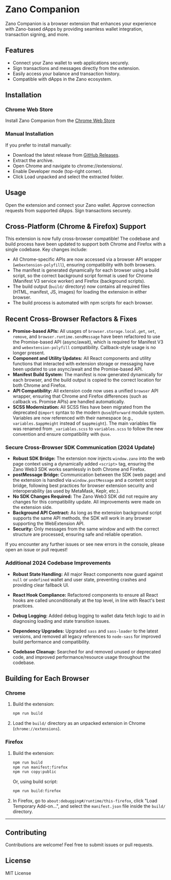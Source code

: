 # Zano Companion

Zano Companion is a browser extension that enhances your experience with Zano-based dApps by providing seamless wallet integration, transaction signing, and more.

## Features

- Connect your Zano wallet to web applications securely.
- Sign transactions and messages directly from the extension.
- Easily access your balance and transaction history.
- Compatible with dApps in the Zano ecosystem.

## Installation

### Chrome Web Store

Install Zano Companion from the [Chrome Web Store](https://chromewebstore.google.com/detail/zano-companion/akcgnllhhhkcpmlenfpicmcpgfpindlb)

### Manual Installation

If you prefer to install manually:

- Download the latest release from [GitHub Releases](https://github.com/hyle-team/zano-extension/releases).
- Extract the archive.
- Open Chrome and navigate to chrome://extensions/.
- Enable Developer mode (top-right corner).
- Click Load unpacked and select the extracted folder.

## Usage

Open the extension and connect your Zano wallet.
Approve connection requests from supported dApps.
Sign transactions securely.

## Cross-Platform (Chrome & Firefox) Support

This extension is now fully cross-browser compatible! The codebase and build process have been updated to support both Chrome and Firefox with a single codebase. Key changes include:

- All Chrome-specific APIs are now accessed via a browser API wrapper (`webextension-polyfill`), ensuring compatibility with both browsers.
- The manifest is generated dynamically for each browser using a build script, so the correct background script format is used for Chrome (Manifest V3 service worker) and Firefox (background scripts).
- The build output (`build/` directory) now contains all required files (HTML, manifest, JS, images) for loading the extension in either browser.
- The build process is automated with npm scripts for each browser.

## Recent Cross-Browser Refactors & Fixes

- **Promise-based APIs:** All usages of `browser.storage.local.get`, `set`, `remove`, and `browser.runtime.sendMessage` have been refactored to use the Promise-based API (async/await), which is required for Manifest V3 and `webextension-polyfill` compatibility. Callback-style usage is no longer present.
- **Component and Utility Updates:** All React components and utility functions that interacted with extension storage or messaging have been updated to use async/await and the Promise-based API.
- **Manifest Build System:** The manifest is now generated dynamically for each browser, and the build output is copied to the correct location for both Chrome and Firefox.
- **API Compatibility:** All extension code now uses a unified `browser` API wrapper, ensuring that Chrome and Firefox differences (such as callback vs. Promise APIs) are handled automatically.
- **SCSS Modernization:** All SCSS files have been migrated from the deprecated `@import` syntax to the modern `@use`/`@forward` module system. Variables are now referenced with their namespace (e.g., `variables.$appHeight` instead of `$appHeight`). The main variables file was renamed from `_variables.scss` to `variables.scss` to follow the new convention and ensure compatibility with `@use`.

### Secure Cross-Browser SDK Communication (2024 Update)

- **Robust SDK Bridge:** The extension now injects `window.zano` into the web page context using a dynamically added `<script>` tag, ensuring the Zano Web3 SDK works seamlessly in both Chrome and Firefox.
- **postMessage Bridge:** Communication between the SDK (web page) and the extension is handled via `window.postMessage` and a content script bridge, following best practices for browser extension security and interoperability (as used by MetaMask, Keplr, etc.).
- **No SDK Changes Required:** The Zano Web3 SDK did not require any changes for this compatibility update. All improvements were made on the extension side.
- **Background API Contract:** As long as the extension background script supports the same API methods, the SDK will work in any browser supporting the WebExtension API.
- **Security:** Only messages from the same window and with the correct structure are processed, ensuring safe and reliable operation.

If you encounter any further issues or see new errors in the console, please open an issue or pull request!

### Additional 2024 Codebase Improvements

- **Robust State Handling:**
  All major React components now guard against `null` or `undefined` wallet and user state, preventing crashes and providing clear fallback UI.

- **React Hook Compliance:**
  Refactored components to ensure all React hooks are called unconditionally at the top level, in line with React's best practices.

- **Debug Logging:**
  Added debug logging to wallet data fetch logic to aid in diagnosing loading and state transition issues.

- **Dependency Upgrades:**
  Upgraded `sass` and `sass-loader` to the latest versions, and removed all legacy references to `node-sass` for improved build performance and compatibility.

- **Codebase Cleanup:**
  Searched for and removed unused or deprecated code, and improved performance/resource usage throughout the codebase.

## Building for Each Browser

### Chrome

1. Build the extension:
   ```bash
   npm run build
   ```
2. Load the `build/` directory as an unpacked extension in Chrome (`chrome://extensions`).

### Firefox

1. Build the extension:
   ```bash
   npm run build
   npm run manifest:firefox
   npm run copy:public
   ```
   Or, using build script:
   ```bash
   npm run build:firefox
   ```
2. In Firefox, go to `about:debugging#/runtime/this-firefox`, click "Load Temporary Add-on...", and select the `manifest.json` file inside the `build/` directory.

---

## Contributing

Contributions are welcome! Feel free to submit issues or pull requests.

## License

MIT License
